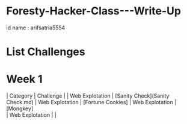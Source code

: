 # Foresty-Hacker-Class---Write-Up
id name : arifsatria5554

# List Challenges 


# Week 1

| Category | Challenge |
| Web Explotation | [Sanity Check](Sanity Check.md)
| Web Explotation | [Fortune Cookies] 
| Web Explotation | [Mongkey]  
| Web Explotation |  |
